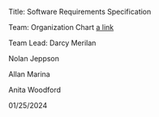 Title: Software Requirements Specification

Team: 
Organization Chart [a link]([https://github.com/user/repo/blob/branch/other_file.md](https://github.com/byui-cse397/2024WinCSE490PCP/blob/Week02/ProjectManagement/OrganizationChart/OrganizationChart.md)https://github.com/byui-cse397/2024WinCSE490PCP/blob/Week02/ProjectManagement/OrganizationChart/OrganizationChart.md )

Team Lead: Darcy Merilan

Nolan Jeppson

Allan Marina

Anita Woodford

01/25/2024
